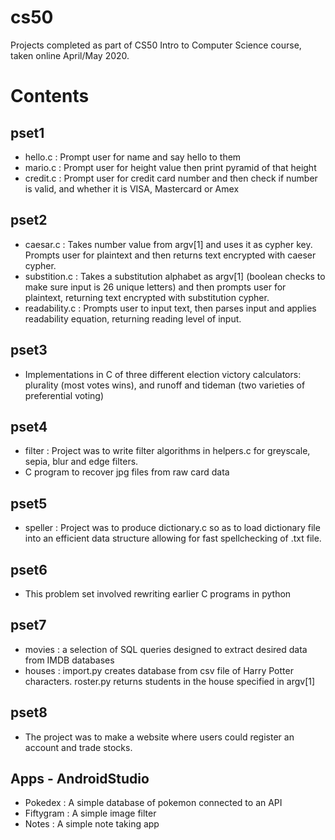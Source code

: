 # cs50

Projects completed as part of CS50 Intro to Computer Science course, taken online April/May 2020.

# Contents

## pset1
- hello.c : Prompt user for name and say hello to them
- mario.c : Prompt user for height value then print pyramid of that height
- credit.c : Prompt user for credit card number and then check if number is valid, and whether it is VISA, Mastercard or Amex

## pset2
 - caesar.c : Takes number value from argv[1] and uses it as cypher key. Prompts user for plaintext and then returns text encrypted with caeser cypher.
 - substition.c : Takes a substitution alphabet as argv[1] (boolean checks to make sure input is 26 unique letters) and then prompts user for plaintext, returning text encrypted with substitution cypher.
 - readability.c : Prompts user to input text, then parses input and applies readability equation, returning reading level of input.
 
 ## pset3
 - Implementations in C of three different election victory calculators: plurality (most votes wins), and runoff and tideman (two varieties of preferential voting)
 
 ## pset4
 - filter : Project was to write filter algorithms in helpers.c for greyscale, sepia, blur and edge filters.
 - C program to recover jpg files from raw card data
 
 ## pset5
 - speller : Project was to produce dictionary.c so as to load dictionary file into an efficient data structure allowing for fast spellchecking of .txt file. 
 
 ## pset6
 - This problem set involved rewriting earlier C programs in python
 
 ## pset7
 - movies : a selection of SQL queries designed to extract desired data from IMDB databases
 - houses : import.py creates database from csv file of Harry Potter characters. roster.py returns students in the house specified in argv[1]
 
 ## pset8
 - The project was to make a website where users could register an account and trade stocks.
 
 ## Apps - AndroidStudio
 - Pokedex : A simple database of pokemon connected to an API
 - Fiftygram : A simple image filter
 - Notes : A simple note taking app 
